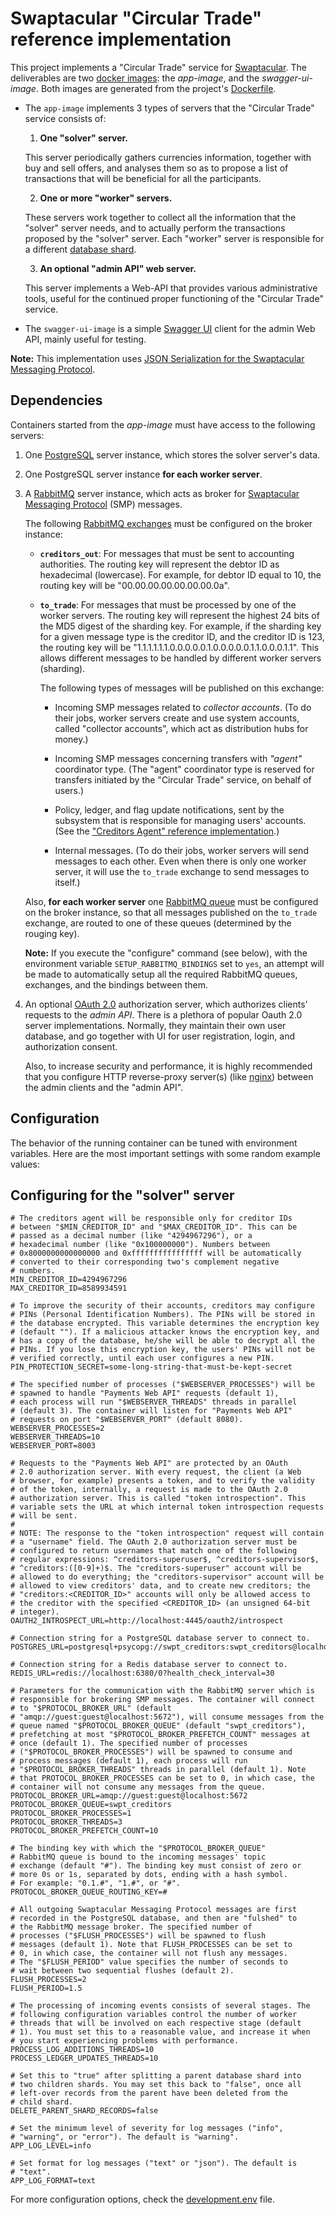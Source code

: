 Swaptacular "Circular Trade" reference implementation
=====================================================

This project implements a "Circular Trade" service for [Swaptacular].
The deliverables are two [docker images]: the *app-image*, and the
*swagger-ui-image*. Both images are generated from the project's
[Dockerfile](../master/Dockerfile).

* The `app-image` implements 3 types of servers that the "Circular
  Trade" service consists of:

  1. **One "solver" server.**
  
  This server periodically gathers currencies information, together
  with buy and sell offers, and analyses them so as to propose a list
  of transactions that will be beneficial for all the participants.

  2. **One or more "worker" servers.**

  These servers work together to collect all the information that the
  "solver" server needs, and to actually perform the transactions
  proposed by the "solver" server. Each "worker" server is responsible
  for a different [database shard].

  3. **An optional "admin API" web server.**

  This server implements a Web-API that provides various
  administrative tools, useful for the continued proper functioning of
  the "Circular Trade" service.

* The `swagger-ui-image` is a simple [Swagger UI] client for the admin
  Web API, mainly useful for testing.

**Note:** This implementation uses [JSON Serialization for the
Swaptacular Messaging Protocol].


Dependencies
------------

Containers started from the *app-image* must have access to the
following servers:

1. One [PostgreSQL] server instance, which stores the solver server's
   data.

2. One PostgreSQL server instance **for each worker server**.

3. A [RabbitMQ] server instance, which acts as broker for [Swaptacular
   Messaging Protocol] (SMP) messages.

   The following [RabbitMQ exchanges] must be configured on the broker
   instance:

   - **`creditors_out`**: For messages that must be sent to accounting
     authorities. The routing key will represent the debtor ID as
     hexadecimal (lowercase). For example, for debtor ID equal to 10, the
     routing key will be "00.00.00.00.00.00.00.0a".

   - **`to_trade`**: For messages that must be processed by one of the
     worker servers. The routing key will represent the highest 24
     bits of the MD5 digest of the sharding key. For example, if the
     sharding key for a given message type is the creditor ID, and the
     creditor ID is 123, the routing key will be
     "1.1.1.1.1.1.0.0.0.0.0.1.0.0.0.0.0.1.1.0.0.0.1.1". This allows
     different messages to be handled by different worker servers
     (sharding).

     The following types of messages will be published on this
     exchange:

     * Incoming SMP messages related to *collector accounts*. (To do
       their jobs, worker servers create and use system accounts,
       called "collector accounts", which act as distribution hubs for
       money.)

     * Incoming SMP messages concerning transfers with *"agent"*
       coordinator type. (The "agent" coordinator type is reserved for
       transfers initiated by the "Circular Trade" service, on behalf
       of users.)

     * Policy, ledger, and flag update notifications, sent by the
       subsystem that is responsible for managing users' accounts.
       (See the ["Creditors Agent" reference implementation].)

     * Internal messages. (To do their jobs, worker servers will send
       messages to each other. Even when there is only one worker
       server, it will use the `to_trade` exchange to send messages to
       itself.)

   Also, **for each worker server** one [RabbitMQ queue] must be
   configured on the broker instance, so that all messages published
   on the `to_trade` exchange, are routed to one of these queues
   (determined by the rouging key).

   **Note:** If you execute the "configure" command (see below), with
   the environment variable `SETUP_RABBITMQ_BINDINGS` set to `yes`, an
   attempt will be made to automatically setup all the required
   RabbitMQ queues, exchanges, and the bindings between them.

4. An optional [OAuth 2.0] authorization server, which authorizes
   clients' requests to the *admin API*. There is a plethora of
   popular Oauth 2.0 server implementations. Normally, they maintain
   their own user database, and go together with UI for user
   registration, login, and authorization consent.

   Also, to increase security and performance, it is highly
   recommended that you configure HTTP reverse-proxy server(s) (like
   [nginx]) between the admin clients and the "admin API".


Configuration
-------------

The behavior of the running container can be tuned with environment
variables. Here are the most important settings with some random
example values:

## Configuring for the "solver" server

```shell
# The creditors agent will be responsible only for creditor IDs
# between "$MIN_CREDITOR_ID" and "$MAX_CREDITOR_ID". This can be
# passed as a decimal number (like "4294967296"), or a
# hexadecimal number (like "0x100000000"). Numbers between
# 0x8000000000000000 and 0xffffffffffffffff will be automatically
# converted to their corresponding two's complement negative
# numbers.
MIN_CREDITOR_ID=4294967296
MAX_CREDITOR_ID=8589934591

# To improve the security of their accounts, creditors may configure
# PINs (Personal Identification Numbers). The PINs will be stored in
# the database encrypted. This variable determines the encryption key
# (default ""). If a malicious attacker knows the encryption key, and
# has a copy of the database, he/she will be able to decrypt all the
# PINs. If you lose this encryption key, the users' PINs will not be
# verified correctly, until each user configures a new PIN.
PIN_PROTECTION_SECRET=some-long-string-that-must-be-kept-secret

# The specified number of processes ("$WEBSERVER_PROCESSES") will be
# spawned to handle "Payments Web API" requests (default 1),
# each process will run "$WEBSERVER_THREADS" threads in parallel
# (default 3). The container will listen for "Payments Web API"
# requests on port "$WEBSERVER_PORT" (default 8080).
WEBSERVER_PROCESSES=2
WEBSERVER_THREADS=10
WEBSERVER_PORT=8003

# Requests to the "Payments Web API" are protected by an OAuth
# 2.0 authorization server. With every request, the client (a Web
# browser, for example) presents a token, and to verify the validity
# of the token, internally, a request is made to the OAuth 2.0
# authorization server. This is called "token introspection". This
# variable sets the URL at which internal token introspection requests
# will be sent.
#
# NOTE: The response to the "token introspection" request will contain
# a "username" field. The OAuth 2.0 authorization server must be
# configured to return usernames that match one of the following
# regular expressions: ^creditors-superuser$, ^creditors-supervisor$,
# ^creditors:([0-9]+)$. The "creditors-superuser" account will be
# allowed to do everything; the "creditors-supervisor" account will be
# allowed to view creditors' data, and to create new creditors; the
# "creditors:<CREDITOR_ID>" accounts will only be allowed access to
# the creditor with the specified <CREDITOR_ID> (an unsigned 64-bit
# integer).
OAUTH2_INTROSPECT_URL=http://localhost:4445/oauth2/introspect

# Connection string for a PostgreSQL database server to connect to.
POSTGRES_URL=postgresql+psycopg://swpt_creditors:swpt_creditors@localhost:5435/test

# Connection string for a Redis database server to connect to.
REDIS_URL=redis://localhost:6380/0?health_check_interval=30

# Parameters for the communication with the RabbitMQ server which is
# responsible for brokering SMP messages. The container will connect
# to "$PROTOCOL_BROKER_URL" (default
# "amqp://guest:guest@localhost:5672"), will consume messages from the
# queue named "$PROTOCOL_BROKER_QUEUE" (default "swpt_creditors"),
# prefetching at most "$PROTOCOL_BROKER_PREFETCH_COUNT" messages at
# once (default 1). The specified number of processes
# ("$PROTOCOL_BROKER_PROCESSES") will be spawned to consume and
# process messages (default 1), each process will run
# "$PROTOCOL_BROKER_THREADS" threads in parallel (default 1). Note
# that PROTOCOL_BROKER_PROCESSES can be set to 0, in which case, the
# container will not consume any messages from the queue.
PROTOCOL_BROKER_URL=amqp://guest:guest@localhost:5672
PROTOCOL_BROKER_QUEUE=swpt_creditors
PROTOCOL_BROKER_PROCESSES=1
PROTOCOL_BROKER_THREADS=3
PROTOCOL_BROKER_PREFETCH_COUNT=10

# The binding key with which the "$PROTOCOL_BROKER_QUEUE"
# RabbitMQ queue is bound to the incoming messages' topic
# exchange (default "#"). The binding key must consist of zero or
# more 0s or 1s, separated by dots, ending with a hash symbol.
# For example: "0.1.#", "1.#", or "#".
PROTOCOL_BROKER_QUEUE_ROUTING_KEY=#

# All outgoing Swaptacular Messaging Protocol messages are first
# recorded in the PostgreSQL database, and then are "fulshed" to
# the RabbitMQ message broker. The specified number of
# processes ("$FLUSH_PROCESSES") will be spawned to flush
# messages (default 1). Note that FLUSH_PROCESSES can be set to
# 0, in which case, the container will not flush any messages.
# The "$FLUSH_PERIOD" value specifies the number of seconds to
# wait between two sequential flushes (default 2).
FLUSH_PROCESSES=2
FLUSH_PERIOD=1.5

# The processing of incoming events consists of several stages. The
# following configuration variables control the number of worker
# threads that will be involved on each respective stage (default
# 1). You must set this to a reasonable value, and increase it when
# you start experiencing problems with performance.
PROCESS_LOG_ADDITIONS_THREADS=10
PROCESS_LEDGER_UPDATES_THREADS=10

# Set this to "true" after splitting a parent database shard into
# two children shards. You may set this back to "false", once all
# left-over records from the parent have been deleted from the
# child shard.
DELETE_PARENT_SHARD_RECORDS=false

# Set the minimum level of severity for log messages ("info",
# "warning", or "error"). The default is "warning".
APP_LOG_LEVEL=info

# Set format for log messages ("text" or "json"). The default is
# "text".
APP_LOG_FORMAT=text
```

For more configuration options, check the
[development.env](../master/development.env) file.


[Swaptacular]: https://swaptacular.github.io/overview
[docker images]: https://www.geeksforgeeks.org/what-is-docker-images/
[database shard]: https://en.wikipedia.org/wiki/Shard_(database_architecture)
[Swagger UI]: https://swagger.io/tools/swagger-ui/
[JSON Serialization for the Swaptacular Messaging Protocol]: https://github.com/swaptacular/swpt_accounts/blob/master/protocol-json.rst
[PostgreSQL]: https://www.postgresql.org/
[RabbitMQ]: https://www.rabbitmq.com/
[RabbitMQ queue]: https://www.cloudamqp.com/blog/part1-rabbitmq-for-beginners-what-is-rabbitmq.html
[RabbitMQ exchanges]: https://www.cloudamqp.com/blog/part4-rabbitmq-for-beginners-exchanges-routing-keys-bindings.html
[Swaptacular Messaging Protocol]: https://github.com/swaptacular/swpt_accounts/blob/master/protocol.rst
["Creditors Agent" reference implementation]: https://github.com/swaptacular/swpt_creditors
[OAuth 2.0]: https://oauth.net/2/
[nginx]: https://en.wikipedia.org/wiki/Nginx
